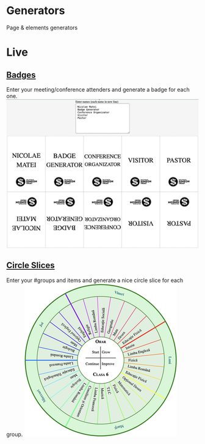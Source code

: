 # Generators
Page &amp; elements generators

# Live

## [Badges](https://nmatei.github.io/generators/badges)

Enter your meeting/conference attenders and generate a badge for each one.
![badge.png](images/badge.png)


## [Circle Slices](https://nmatei.github.io/generators/circle-slices)

Enter your #groups and items and generate a nice circle slice for each group. 
![orar.png](images/orar.png)

